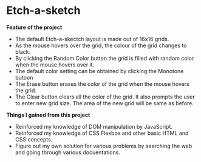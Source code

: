 # Etch-a-sketch
<b>Feature of the project</b>
<ul>
    <li>The default Etch-a-skectch layout is made out of 16x16 grids.</li>
    <li>As the mouse hovers over the grid, the colour of the grid changes to black.</li>
    <li>By clicking the Random Color button the grid is filled with random color when the mouse hovers over it.</li>
    <li>The default color setting can be obtained by clicking the Monotone butoon</li>
    <li>The Erase button erases the color of the grid when the mouse hovers the grid.</li>
    <li>The Clear button clears all the color of the grid. It also prompts the user to enter new grid size. The area of the new grid will be same as before.</li>
</ul>
<b>Things I gained from this project</b>
<ul>
    <li>Reinforced my knowledge of DOM manipulation by JavaScript.</li>
    <li>Reinforced my knowledge of CSS Flexbox and other basic HTML and CSS concepts.</li>
    <li>Figure out my own solution for various problems by searching the web and going through various docuentations.</li>
</ul>
